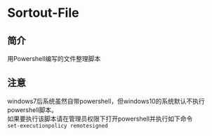 # Sortout-File
## 简介
用Powershell编写的文件整理脚本
## 注意
windows7后系统虽然自带powershell，但windows10的系统默认不执行powershell脚本。  
如果要执行该脚本请在管理员权限下打开powershell并执行如下命令  
`set-executionpolicy remotesigned`
